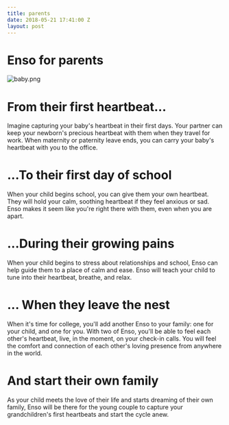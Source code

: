 ```yaml
---
title: parents
date: 2018-05-21 17:41:00 Z
layout: post
---
```


# Enso for parents

![baby.png](/uploads/baby.png)
# From their first heartbeat...

Imagine capturing your baby's heartbeat in their first days. Your partner can keep your newborn's precious heartbeat with them when they travel for work. When maternity or paternity leave ends, you can carry your baby's heartbeat with you to the office. 

# ...To their first day of school

When your child begins school, you can give them your own heartbeat. They will hold your calm, soothing heartbeat if they feel anxious or sad. Enso makes it seem like you're right there with them, even when you are apart. 

# ...During their growing pains

When your child begins to stress about relationships and school, Enso can help guide them to a place of calm and ease. Enso will teach your child to tune into their heartbeat, breathe, and relax.

# ... When they leave the nest

When it's time for college, you'll add another Enso to your family: one for your child, and one for you. With two of Enso, you'll be able to feel each other's heartbeat, live, in the moment, on your check-in calls. You will feel the comfort and connection of each other's loving presence from anywhere in the world. 

# And start their own family

As your child meets the love of their life and starts dreaming of their own family, Enso will be there for the young couple to capture your grandchildren's first heartbeats and start the cycle anew.
